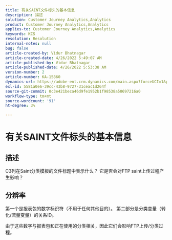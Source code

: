 ```yaml
---
title: 有关SAINT文件标头的基本信息
description: 描述
solution: Customer Journey Analytics,Analytics
product: Customer Journey Analytics,Analytics
applies-to: Customer Journey Analytics,Analytics
keywords: KCS
resolution: Resolution
internal-notes: null
bug: false
article-created-by: Vidur Bhatnagar
article-created-date: 4/26/2022 5:49:07 AM
article-published-by: Vidur Bhatnagar
article-published-date: 4/26/2022 5:53:38 AM
version-number: 2
article-number: KA-15860
dynamics-url: https://adobe-ent.crm.dynamics.com/main.aspx?forceUCI=1&pagetype=entityrecord&etn=knowledgearticle&id=95065292-24c5-ec11-a7b6-0022480a1004
exl-id: 5581a0e6-39cc-43b8-9727-31ceac1d264f
source-git-commit: 0c3e421beca46d9fe1952b1f98538a50697216a0
workflow-type: tm+mt
source-wordcount: '91'
ht-degree: 3%

---
```


# 有关SAINT文件标头的基本信息

## 描述


C3列在Saint分类模板的文件标题中表示什么？ 它是否会对FTP saint上传过程产生影响？


## 分辨率


第一个是报表包的数字标识符（不用于任何其他目的）。 第二部分是分类变量（转化/流量变量）的关系ID。

由于这些数字与报表包和正在使用的分类相关，因此它们会影响FTP上传/分类过程。
